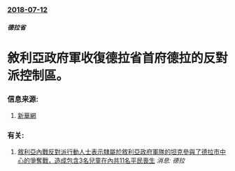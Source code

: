### [2018-07-12](/news/2018/07/12/index.md)

##### 德拉省
# 敘利亞政府軍收復德拉省首府德拉的反對派控制區。 




### 信息来源:

1. [新華網](http://www.xinhuanet.com/world/2018-07/13/c_1123121504.htm)

### 有关:

1. [ 敘利亞內戰反對派行動人士表示隸屬於敘利亞政府軍隊的坦克參與了德拉市中心的爭奪戰，造成包含3名兒童在內共11名平民喪生](/news/2013/10/13/敘利亞內戰反對派行動人士表示隸屬於敘利亞政府軍隊的坦克參與了德拉市中心的爭奪戰-造成包含3名兒童在內共11名平民喪生.md) _消息: 德拉_
